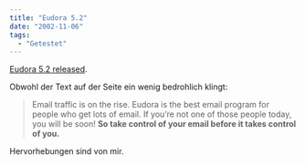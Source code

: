 ```yaml
---
title: "Eudora 5.2"
date: "2002-11-06"
tags:
  - "Getestet"
---
```


[Eudora 5.2 released](https://web.archive.org/web/20030706122310/http://www.eudora.com/ "Welcome to Eudora!").

Obwohl der Text auf der Seite ein wenig bedrohlich klingt:

> Email traffic is on the rise. Eudora is the best email program for people who get lots of email. If you’re not one of those people today, you will be soon! **So take control of your email before it takes control of you.**

Hervorhebungen sind von mir.
